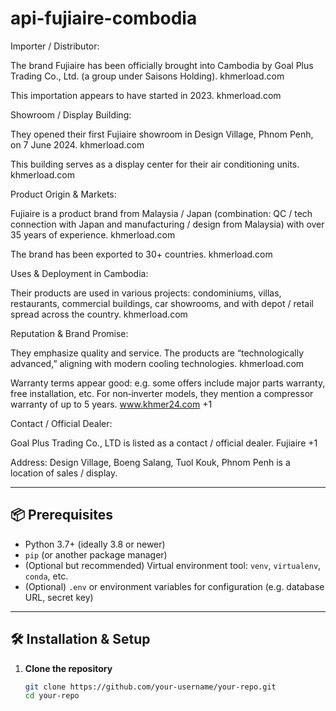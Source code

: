 # api-fujiaire-combodia

Importer / Distributor:

The brand Fujiaire has been officially brought into Cambodia by Goal Plus Trading Co., Ltd. (a group under Saisons Holding). 
khmerload.com

This importation appears to have started in 2023. 
khmerload.com

Showroom / Display Building:

They opened their first Fujiaire showroom in Design Village, Phnom Penh, on 7 June 2024. 
khmerload.com

This building serves as a display center for their air conditioning units. 
khmerload.com

Product Origin & Markets:

Fujiaire is a product brand from Malaysia / Japan (combination: QC / tech connection with Japan and manufacturing / design from Malaysia) with over 35 years of experience. 
khmerload.com

The brand has been exported to 30+ countries. 
khmerload.com

Uses & Deployment in Cambodia:

Their products are used in various projects: condominiums, villas, restaurants, commercial buildings, car showrooms, and with depot / retail spread across the country. 
khmerload.com

Reputation & Brand Promise:

They emphasize quality and service. The products are “technologically advanced,” aligning with modern cooling technologies. 
khmerload.com

Warranty terms appear good: e.g. some offers include major parts warranty, free installation, etc. For non‑inverter models, they mention a compressor warranty of up to 5 years. 
www.khmer24.com
+1

Contact / Official Dealer:

Goal Plus Trading Co., LTD is listed as a contact / official dealer. 
Fujiaire
+1

Address: Design Village, Boeng Salang, Tuol Kouk, Phnom Penh is a location of sales / display.

---

## 📦 Prerequisites

- Python 3.7+ (ideally 3.8 or newer)  
- `pip` (or another package manager)  
- (Optional but recommended) Virtual environment tool: `venv`, `virtualenv`, `conda`, etc.  
- (Optional) `.env` or environment variables for configuration (e.g. database URL, secret key)

---

## 🛠️ Installation & Setup

1. **Clone the repository**  
   ```bash
   git clone https://github.com/your-username/your-repo.git
   cd your-repo
